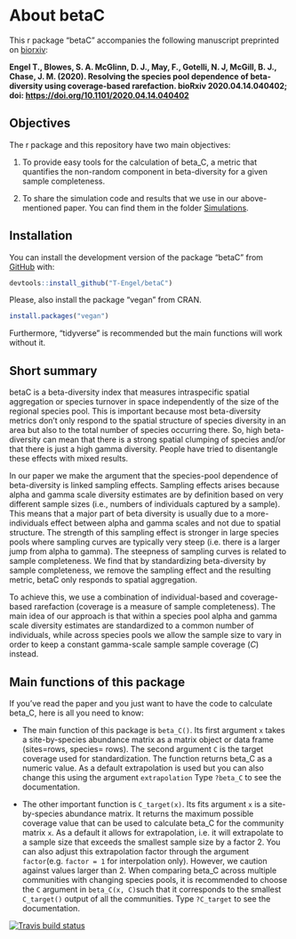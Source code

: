 
# About betaC

This r package “betaC” accompanies the following manuscript preprinted
on [biorxiv](https://biorxiv.org/cgi/content/short/2020.04.14.040402v1):

**Engel T., Blowes, S. A. McGlinn, D. J., May, F., Gotelli, N. J,
McGill, B. J., Chase, J. M. (2020). Resolving the species pool
dependence of beta-diversity using coverage-based rarefaction. bioRxiv
2020.04.14.040402; doi: <https://doi.org/10.1101/2020.04.14.040402>**

## Objectives

The r package and this repository have two main objectives:

1.  To provide easy tools for the calculation of beta\_C, a metric that
    quantifies the non-random component in beta-diversity for a given
    sample completeness.

2.  To share the simulation code and results that we use in our
    above-mentioned paper. You can find them in the folder
    [Simulations](https://github.com/T-Engel/betaC/tree/master/Simulations).

## Installation

You can install the development version of the package “betaC” from
[GitHub](https://github.com/T-Engel/betaC) with:

``` r
devtools::install_github("T-Engel/betaC")
```

Please, also install the package “vegan” from CRAN.

``` r
install.packages("vegan")
```

Furthermore, “tidyverse” is recommended but the main functions will work
without it.

## Short summary

betaC is a beta-diversity index that measures intraspecific spatial
aggregation or species turnover in space independently of the size of
the regional species pool. This is important because most beta-diversity
metrics don’t only respond to the spatial structure of species diversity
in an area but also to the total number of species occurring there. So,
high beta-diversity can mean that there is a strong spatial clumping of
species and/or that there is just a high gamma diversity. People have
tried to disentangle these effects with mixed results.

In our paper we make the argument that the species-pool dependence of
beta-diversity is linked sampling effects. Sampling effects arises
because alpha and gamma scale diversity estimates are by definition
based on very different sample sizes (i.e., numbers of individuals
captured by a sample). This means that a major part of beta diversity is
usually due to a more-individuals effect between alpha and gamma scales
and not due to spatial structure. The strength of this sampling effect
is stronger in large species pools where sampling curves are typically
very steep (i.e. there is a larger jump from alpha to gamma). The
steepness of sampling curves is related to sample completeness. We find
that by standardizing beta-diversity by sample completeness, we remove
the sampling effect and the resulting metric, betaC only responds to
spatial aggregation.

To achieve this, we use a combination of individual-based and
coverage-based rarefaction (coverage is a measure of sample
completeness). The main idea of our approach is that within a species
pool alpha and gamma scale diversity estimates are standardized to a
common number of individuals, while across species pools we allow the
sample size to vary in order to keep a constant gamma-scale sample
sample coverage (*C*) instead.

## Main functions of this package

If you’ve read the paper and you just want to have the code to calculate
beta\_C, here is all you need to know:

  - The main function of this package is `beta_C()`. Its first argument
    `x` takes a site-by-species abundance matrix as a matrix object or
    data frame (sites=rows, species= rows). The second argument `C` is
    the target coverage used for standardization. The function returns
    beta\_C as a numeric value. As a default extrapolation is used but
    you can also change this using the argument `extrapolation` Type
    `?beta_C` to see the documentation.

  - The other important function is `C_target(x)`. Its fits argument `x`
    is a site-by-species abundance matrix. It returns the maximum
    possible coverage value that can be used to calculate beta\_C for
    the community matrix `x`. As a default it allows for extrapolation,
    i.e. it will extrapolate to a sample size that exceeds the smallest
    sample size by a factor 2. You can also adjust this extrapolation
    factor through the argument `factor`(e.g. `factor = 1` for
    interpolation only). However, we caution against values larger than
    2. When comparing beta\_C across multiple communities with changing
    species pools, it is recommended to choose the `C` argument in
    `beta_C(x, C)`such that it corresponds to the smallest `C_target()`
    output of all the communities. Type `?C_target` to see the
    documentation.

<!-- badges: start -->

[![Travis build
status](https://travis-ci.org/T-Engel/betaC.svg?branch=master)](https://travis-ci.org/T-Engel/betaC)
<!-- badges: end -->
